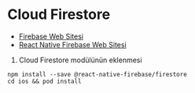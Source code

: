 # Cloud Firestore

- [Firebase Web Sitesi](https://firebase.google.com/)
- [React Native Firebase Web Sitesi](https://rnfirebase.io/)

1. Cloud Firestore modülünün eklenmesi
```
npm install --save @react-native-firebase/firestore
cd ios && pod install
```
